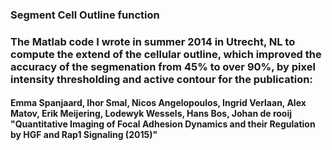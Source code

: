 ### Segment Cell Outline function 
### The Matlab code I wrote in summer 2014 in Utrecht, NL to compute the extend of the cellular outline, which improved the accuracy of the segmenation from 45% to over 90%, by pixel intensity thresholding and active contour for the publication:
#### Emma Spanjaard, Ihor Smal, Nicos Angelopoulos, Ingrid Verlaan, Alex Matov, Erik Meijering, Lodewyk Wessels, Hans Bos, Johan de rooij "Quantitative Imaging of Focal Adhesion Dynamics and their Regulation by HGF and Rap1 Signaling (2015)"
